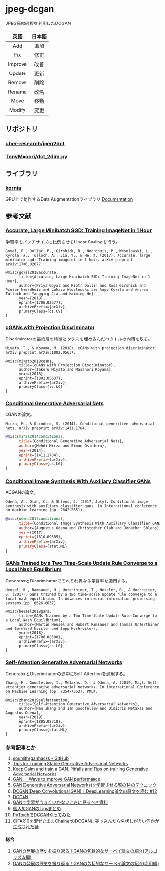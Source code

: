 # jpeg-dcgan
JPEG圧縮過程を利用したDCGAN

|英語|日本語|
|:-:|:-:|
|Add|追加|
|Fix|修正|
|Improve|改善|
|Update|更新|
|Remove|削除|
|Rename|改名|
|Move|移動|
|Modify|変更|

## リポジトリ
### [uber-research/jpeg2dct](https://github.com/uber-research/jpeg2dct)

### [TonyMooori/dct_2dim.py](https://gist.github.com/TonyMooori/661a2da7cbb389f0a99c)

## ライブラリ
### [kornia](https://kornia.github.io/)
GPU上で動作するData Augmentationライブラリ
[Documentation](https://kornia.readthedocs.io/en/latest/index.html)

## 参考文献
### [Accurate, Large Minibatch SGD: Training ImageNet in 1 Hour](https://arxiv.org/abs/1706.02677)
学習率をバッチサイズに比例させるLinear Scalingを行う。

`Goyal, P., Dollár, P., Girshick, R., Noordhuis, P., Wesolowski, L., Kyrola, A., Tulloch, A., Jia, Y., & He, K. (2017). Accurate, large minibatch sgd: Training imagenet in 1 hour. arXiv preprint arXiv:1706.02677.`

```
@misc{goyal2018accurate,
      title={Accurate, Large Minibatch SGD: Training ImageNet in 1 Hour}, 
      author={Priya Goyal and Piotr Dollár and Ross Girshick and Pieter Noordhuis and Lukasz Wesolowski and Aapo Kyrola and Andrew Tulloch and Yangqing Jia and Kaiming He},
      year={2018},
      eprint={1706.02677},
      archivePrefix={arXiv},
      primaryClass={cs.CV}
}
```

### [cGANs with Projection Discriminator](https://arxiv.org/abs/1802.05637)
Discriminatorの最終層の特徴とクラスを埋め込んだベクトルの内積を取る。

`Miyato, T., & Koyama, M. (2018). cGANs with projection discriminator. arXiv preprint arXiv:1802.05637.`

```
@misc{miyato2018cgans,
      title={cGANs with Projection Discriminator}, 
      author={Takeru Miyato and Masanori Koyama},
      year={2018},
      eprint={1802.05637},
      archivePrefix={arXiv},
      primaryClass={cs.LG}
}
```

### [Conditional Generative Adversarial Nets](https://arxiv.org/abs/1411.1784)
cGANの論文。

`Mirza, M., & Osindero, S. (2014). Conditional generative adversarial nets. arXiv preprint arXiv:1411.1784.`

```bibtex
@misc{mirza2014conditional,
      title={Conditional Generative Adversarial Nets}, 
      author={Mehdi Mirza and Simon Osindero},
      year={2014},
      eprint={1411.1784},
      archivePrefix={arXiv},
      primaryClass={cs.LG}
}
```

### [Conditional Image Synthesis With Auxiliary Classifier GANs](https://arxiv.org/abs/1610.09585)
ACGANの論文。

`Odena, A., Olah, C., & Shlens, J. (2017, July). Conditional image synthesis with auxiliary classifier gans. In International conference on machine learning (pp. 2642-2651).`

```bibtex
@misc{odena2017conditional,
      title={Conditional Image Synthesis With Auxiliary Classifier GANs}, 
      author={Augustus Odena and Christopher Olah and Jonathon Shlens},
      year={2017},
      eprint={1610.09585},
      archivePrefix={arXiv},
      primaryClass={stat.ML}
}
```

### [GANs Trained by a Two Time-Scale Update Rule Converge to a Local Nash Equilibrium](https://arxiv.org/abs/1706.08500)
GeneratorとDiscriminatorでそれぞれ異なる学習率を適用する。

`Heusel, M., Ramsauer, H., Unterthiner, T., Nessler, B., & Hochreiter, S. (2017). Gans trained by a two time-scale update rule converge to a local nash equilibrium. In Advances in neural information processing systems (pp. 6626-6637).`

```
@misc{heusel2018gans,
      title={GANs Trained by a Two Time-Scale Update Rule Converge to a Local Nash Equilibrium}, 
      author={Martin Heusel and Hubert Ramsauer and Thomas Unterthiner and Bernhard Nessler and Sepp Hochreiter},
      year={2018},
      eprint={1706.08500},
      archivePrefix={arXiv},
      primaryClass={cs.LG}
}
```

### [Self-Attention Generative Adversarial Networks](https://arxiv.org/abs/1805.08318)
GeneratorとDiscriminatorの途中にSelf-Attentionを適用する。

`Zhang, H., Goodfellow, I., Metaxas, D., & Odena, A. (2019, May). Self-attention generative adversarial networks. In International Conference on Machine Learning (pp. 7354-7363). PMLR.`

```
@misc{zhang2019selfattention,
      title={Self-Attention Generative Adversarial Networks}, 
      author={Han Zhang and Ian Goodfellow and Dimitris Metaxas and Augustus Odena},
      year={2019},
      eprint={1805.08318},
      archivePrefix={arXiv},
      primaryClass={stat.ML}
}
```

### 参考記事とか
1. [soumith/ganhacks - GitHub](https://github.com/soumith/ganhacks)
2. [Tips for Training Stable Generative Adversarial Networks](https://machinelearningmastery.com/how-to-train-stable-generative-adversarial-networks/)
3. [Keep Calm and train a GAN. Pitfalls and Tips on training Generative Adversarial Networks](https://medium.com/@utk.is.here/keep-calm-and-train-a-gan-pitfalls-and-tips-on-training-generative-adversarial-networks-edd529764aa9)
4. [GAN — Ways to improve GAN performance](https://towardsdatascience.com/gan-ways-to-improve-gan-performance-acf37f9f59b)
5. [GAN(Generative Adversarial Networks)を学習させる際の14のテクニック](https://qiita.com/underfitting/items/a0cbb035568dea33b2d7)
6. [DCGAN(Deep Convolutional GAN)｜DeepLearning論文の原文を読む #12](https://lib-arts.hatenablog.com/entry/paper12_DCGAN)
7. [DCGAN](https://medium.com/@liyin2015/dcgan-79af14a1c247)
8. [GANで学習がうまくいかないときに見るべき資料](https://gangango.com/2018/11/16/post-322/)
9. [個人的GANのTipsまとめ](https://qiita.com/pacifinapacific/items/6811b711eee1a5ebbb03)
10. [PyTorchでDCGANやってみた](https://blog.shikoan.com/pytorch-dcgan/)
11. [CIFAR10を混ぜたままChainerのDCGANに突っ込んだら名状しがたい何かが生成された話](https://ensekitt.hatenablog.com/entry/2017/11/07/123000)

#### 総合
1. [GANの発展の歴史を振り返る！GANの包括的なサーベイ論文の紹介(アルゴリズム編)](https://ai-scholar.tech/articles/treatise/gansurvey-ai-371)
2. [GANの発展の歴史を振り返る！GANの包括的なサーベイ論文の紹介(応用編)](https://ai-scholar.tech/articles/treatise/gan-survey-ai-375)
